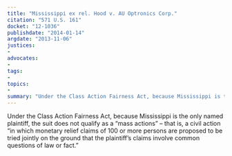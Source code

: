 ```yaml
---
title: "Mississippi ex rel. Hood v. AU Optronics Corp."
citation: "571 U.S. 161"
docket: "12-1036"
publishdate: "2014-01-14"
argdate: "2013-11-06"
justices:
- 
advocates:
- 
tags:
- 
topics:
- 
summary: "Under the Class Action Fairness Act, because Mississippi is the only named plaintiff, the suit does not qualify as a “mass actions” – that is, a civil action “in which monetary relief claims of 100 or more persons are proposed to be tried jointly on the ground that the plaintiff’s claims involve common questions of law or fact.”"
---
```

Under the Class Action Fairness Act, because Mississippi is the only named plaintiff, the suit does not qualify as a “mass actions” – that is, a civil action “in which monetary relief claims of 100 or more persons are proposed to be tried jointly on the ground that the plaintiff’s claims involve common questions of law or fact.”

